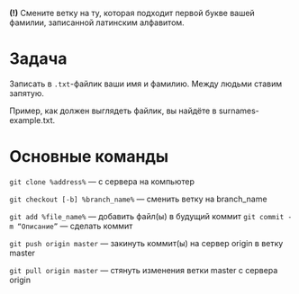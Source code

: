 **(!)** Смените ветку на ту, которая подходит первой букве вашей фамилии, записанной латинским алфавитом.

# Задача
Записать в `.txt`-файлик ваши имя и фамилию. Между людьми ставим запятую.

Пример, как должен выглядеть файлик, вы найдёте в surnames-example.txt.

# Основные команды

`git clone %address%` — с сервера на компьютер

`git checkout [-b] %branch_name%` — сменить ветку на branch_name

`git add %file_name%` — добавить файл(ы) в будущий коммит
`git commit -m “Описание”` — сделать коммит

`git push origin master` — закинуть коммит(ы) на сервер origin в ветку master

`git pull origin master` — стянуть изменения ветки master с сервера origin